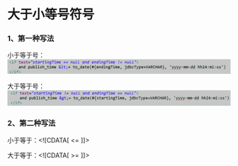# 大于小等号符号

### 1、第一种写法

小于等于号：![](/assets/小于号.png)

大于等于号：![](/assets/大于号.png)

### 2、第二种写法

小于等于：&lt;!\[CDATA\[ &lt;= \]\]&gt;

大于等于：&lt;!\[CDATA\[ &gt;= \]\]&gt;

